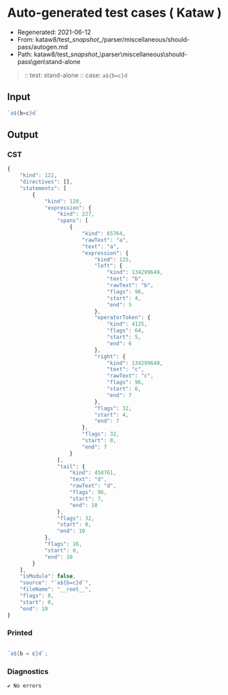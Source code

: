 # Auto-generated test cases ( Kataw )
- Regenerated: 2021-06-12
- From: kataw8/test\__snapshot__/parser/miscellaneous/should-pass/autogen.md
- Path: kataw8/test\__snapshot__\parser\miscellaneous\should-pass\gen\stand-alone
> :: test: stand-alone
> :: case: `a${b=c}d`
## Input

`````js
`a${b=c}d`
`````
## Output

### CST

```javascript
{
    "kind": 122,
    "directives": [],
    "statements": [
        {
            "kind": 120,
            "expression": {
                "kind": 227,
                "spans": [
                    {
                        "kind": 65764,
                        "rawText": "a",
                        "text": "a",
                        "expression": {
                            "kind": 125,
                            "left": {
                                "kind": 134299649,
                                "text": "b",
                                "rawText": "b",
                                "flags": 96,
                                "start": 4,
                                "end": 5
                            },
                            "operatorToken": {
                                "kind": 4125,
                                "flags": 64,
                                "start": 5,
                                "end": 6
                            },
                            "right": {
                                "kind": 134299649,
                                "text": "c",
                                "rawText": "c",
                                "flags": 96,
                                "start": 6,
                                "end": 7
                            },
                            "flags": 32,
                            "start": 4,
                            "end": 7
                        },
                        "flags": 32,
                        "start": 0,
                        "end": 7
                    }
                ],
                "tail": {
                    "kind": 458761,
                    "text": "d",
                    "rawText": "d",
                    "flags": 96,
                    "start": 7,
                    "end": 10
                },
                "flags": 32,
                "start": 0,
                "end": 10
            },
            "flags": 16,
            "start": 0,
            "end": 10
        }
    ],
    "isModule": false,
    "source": "`a${b=c}d`",
    "fileName": "__root__",
    "flags": 0,
    "start": 0,
    "end": 10
}
```

### Printed

```javascript

`a${b = c}d`;
```

### Diagnostics

```javascript
✔ No errors
```

